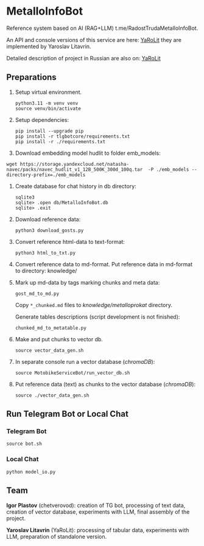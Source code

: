 
# MetalloInfoBot
Reference system based on AI (RAG+LLM) t.me/RadostTrudaMetalloInfoBot. 

An API and console versions of this service are here:
[YaRoLit](https://github.com/YaRoLit/MetalloHakaton?tab=readme-ov-file) 
they are implemented by Yaroslav Litavrin.

Detailed description of project in Russian are also on:
[YaRoLit](https://github.com/YaRoLit/MetalloHakaton?tab=readme-ov-file) 



## Preparations
1. Setup virtual environment.
    ``` 
    python3.11 -m venv venv
    source venv/bin/activate
    ```
1. Setup dependencies:
    ```
    pip install --upgrade pip
    pip install -r tlgbotcore/requirements.txt
    pip install -r ./requirements.txt
    ```
1. Download embedding model hudlit to folder emb_models:
```
wget https://storage.yandexcloud.net/natasha-navec/packs/navec_hudlit_v1_12B_500K_300d_100q.tar  -P ./emb_models --directory-prefix=./emb_models 
```    

1. Create database for chat history in db directory:
    ```
    sqlite3
    sqlite> .open db/MetalloInfoBot.db
    sqlite> .exit
    ```

1. Download reference data:
    ```
    python3 download_gosts.py
    ```

1. Convert reference html-data to text-format:

    ```
    python3 html_to_txt.py
    ```
1. Convert reference data to md-format.
   Put reference data in md-format to directory: knowledge/

1. Mark up md-data by tags marking chunks and meta data:

    ```
    gost_md_to_md.py
    ```

    Copy `*_chunked.md` files to *knowledge/metalloprokat* directory.

    Generate tables descriptions (script development is not finished): 
    ```
    chunked_md_to_metatable.py
    ```
1.  Make and put chunks to vector db.
    ```
    source vector_data_gen.sh    
    ```

1. In separate console run a vector database (*chromaDB*):
    ```
    source MotobikeServiceBot/run_vector_db.sh 
    ```

1. Put reference data (text) as chunks to the vector database (*chromaDB*):
    ```
    source ./vector_data_gen.sh 
    ```

## Run Telegram Bot or Local Chat

### Telegram Bot
```
source bot.sh
```

### Local Chat
```
python model_io.py
```

## Team
**Igor Plastov** (chetverovod): creation of TG bot, processing of text data, creation of vector database, experiments with LLM, final assembly of the project.

**Yaroslav Litavrin** (YaRoLit): processing of tabular data, experiments with LLM, preparation of standalone version.
